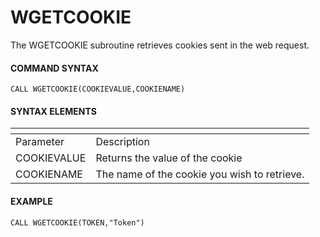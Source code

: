 # WGETCOOKIE

<PageHeader />

The WGETCOOKIE subroutine retrieves cookies sent in the web request.

#### **COMMAND SYNTAX**

```
CALL WGETCOOKIE(COOKIEVALUE,COOKIENAME)
```

#### **SYNTAX ELEMENTS**


| <!----> | <!----> |
| --- | --- |
| Parameter | Description |
| COOKIEVALUE | Returns the value of the cookie |
| COOKIENAME | The name of the cookie you wish to retrieve. |


#### EXAMPLE

```
CALL WGETCOOKIE(TOKEN,"Token")
```
